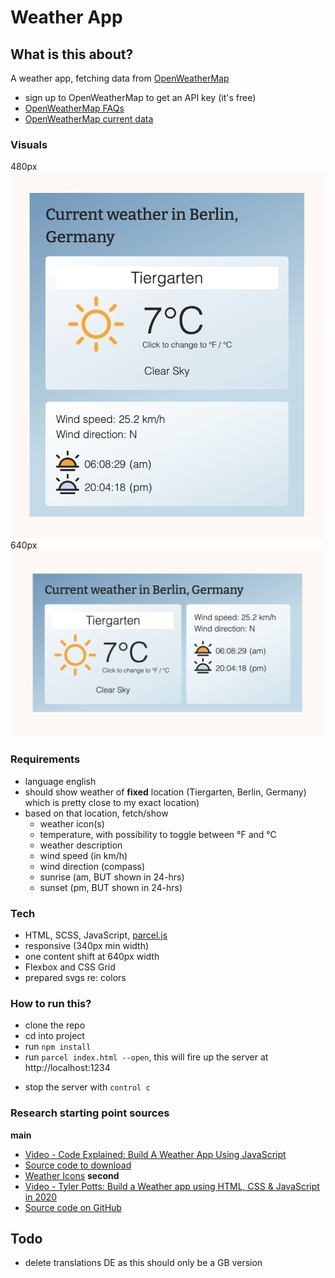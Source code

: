 # Weather App

## What is this about?
A weather app, fetching data from [OpenWeatherMap](https://openweathermap.org/api)
- sign up to OpenWeatherMap to get an API key (it's free)
- [OpenWeatherMap FAQs](https://openweathermap.org/faq)
- [OpenWeatherMap current data](https://openweathermap.org/current)

### Visuals
480px
![480px](./img/screenshots/weatherApp-480.png)
640px
![640px](./img/screenshots/weatherApp-640.png)

### Requirements
- language english
- should show weather of **fixed** location (Tiergarten, Berlin, Germany) which is pretty close to my exact location)
- based on that location, fetch/show
    - weather icon(s)
    - temperature, with possibility to toggle between °F and °C
    - weather description
    - wind speed (in km/h)
    - wind direction (compass)
    - sunrise (am, BUT shown in 24-hrs)
    - sunset (pm, BUT shown in 24-hrs)

### Tech
- HTML, SCSS, JavaScript, [parcel.js](https://parceljs.org/)
- responsive (340px min width)
- one content shift at 640px width
- Flexbox and CSS Grid
- prepared svgs re: colors

### How to run this?

- clone the repo
- cd into project
- run `npm install`
- run `parcel index.html --open`, this will fire up the server at http://localhost:1234
<!-- - to run in development mode: `npm run dev`, this will fire up the server at http://localhost:1234
- to run in production mode: `npm run build`, this will also minify your files into the `dist` folder -->
- stop the server with `control c`

### Research starting point sources
**main**
- [Video - Code Explained: Build A Weather App Using JavaScript](https://www.youtube.com/watch?v=KqZGuzrY9D4)
- [Source code to download](https://www.codeexplained.org/2020/06/Build-A-Weather-App-Using-JavaScript.html)
- [Weather Icons](https://github.com/manifestinteractive/weather-underground-icons)
**second**
- [Video - Tyler Potts: Build a Weather app using HTML, CSS & JavaScript in 2020](https://www.youtube.com/watch?v=n4dtwWgRueI)
- [Source code on GitHub](https://github.com/TylerPottsDev/weather-app-js)

## Todo
- delete translations DE as this should only be a GB version